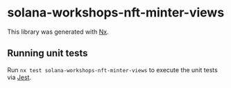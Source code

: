 # solana-workshops-nft-minter-views

This library was generated with [Nx](https://nx.dev).

## Running unit tests

Run `nx test solana-workshops-nft-minter-views` to execute the unit tests via [Jest](https://jestjs.io).
